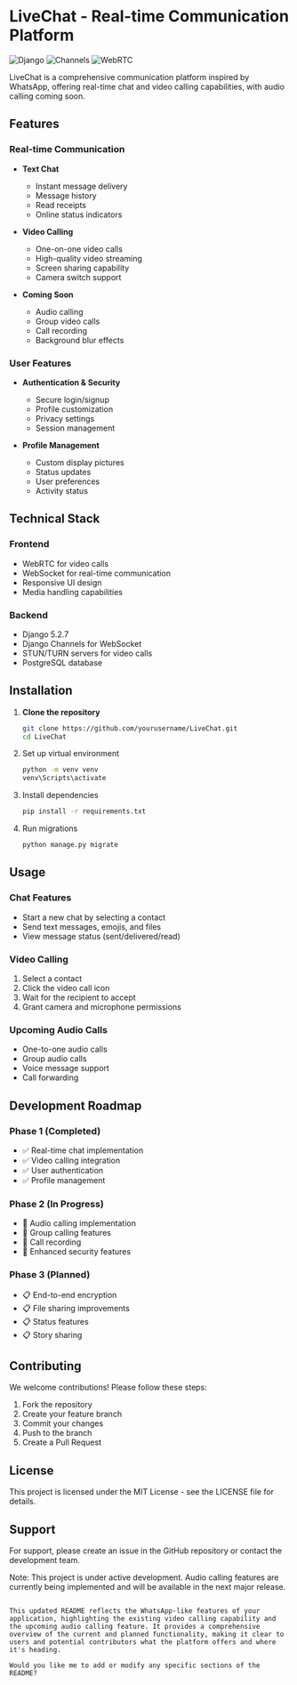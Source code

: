 # LiveChat - Real-time Communication Platform

![Django](https://img.shields.io/badge/Django-5.2.7-green)
![Channels](https://img.shields.io/badge/Channels-4.3.1-blue)
![WebRTC](https://img.shields.io/badge/WebRTC-Enabled-orange)

LiveChat is a comprehensive communication platform inspired by WhatsApp, offering real-time chat and video calling capabilities, with audio calling coming soon.

## Features

### Real-time Communication
- **Text Chat**
  - Instant message delivery
  - Message history
  - Read receipts
  - Online status indicators

- **Video Calling**
  - One-on-one video calls
  - High-quality video streaming
  - Screen sharing capability
  - Camera switch support

- **Coming Soon**
  - Audio calling
  - Group video calls
  - Call recording
  - Background blur effects

### User Features
- **Authentication & Security**
  - Secure login/signup
  - Profile customization
  - Privacy settings
  - Session management

- **Profile Management**
  - Custom display pictures
  - Status updates
  - User preferences
  - Activity status

## Technical Stack

### Frontend
- WebRTC for video calls
- WebSocket for real-time communication
- Responsive UI design
- Media handling capabilities

### Backend
- Django 5.2.7
- Django Channels for WebSocket
- STUN/TURN servers for video calls
- PostgreSQL database

## Installation

1. **Clone the repository**
   ```bash
   git clone https://github.com/yourusername/LiveChat.git
   cd LiveChat

2. Set up virtual environment
   
   ```bash
   python -m venv venv
   venv\Scripts\activate
    ```
3. Install dependencies
   
   ```bash
   pip install -r requirements.txt
    ```
4. Run migrations
   
   ```bash
   python manage.py migrate
    ```
## Usage
### Chat Features
- Start a new chat by selecting a contact
- Send text messages, emojis, and files
- View message status (sent/delivered/read)
### Video Calling
1. Select a contact
2. Click the video call icon
3. Wait for the recipient to accept
4. Grant camera and microphone permissions
### Upcoming Audio Calls
- One-to-one audio calls
- Group audio calls
- Voice message support
- Call forwarding
## Development Roadmap
### Phase 1 (Completed)
- ✅ Real-time chat implementation
- ✅ Video calling integration
- ✅ User authentication
- ✅ Profile management
### Phase 2 (In Progress)
- 🔄 Audio calling implementation
- 🔄 Group calling features
- 🔄 Call recording
- 🔄 Enhanced security features
### Phase 3 (Planned)
- 📋 End-to-end encryption
- 📋 File sharing improvements
- 📋 Status features
- 📋 Story sharing
## Contributing
We welcome contributions! Please follow these steps:

1. Fork the repository
2. Create your feature branch
3. Commit your changes
4. Push to the branch
5. Create a Pull Request
## License
This project is licensed under the MIT License - see the LICENSE file for details.

## Support
For support, please create an issue in the GitHub repository or contact the development team.

Note: This project is under active development. Audio calling features are currently being implemented and will be available in the next major release.

```plaintext

This updated README reflects the WhatsApp-like features of your application, highlighting the existing video calling capability and the upcoming audio calling feature. It provides a comprehensive overview of the current and planned functionality, making it clear to users and potential contributors what the platform offers and where it's heading.

Would you like me to add or modify any specific sections of the README?

```
